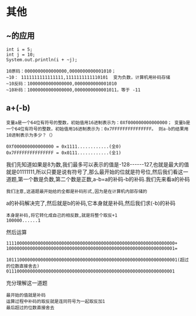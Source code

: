 # 其他
## ~的应用
```
int i = 5;
int j = 10;
System.out.println(i + ~j);
```

```
10原码：0000000000000000,0000000000001010；
~10： 1111111111111111,1111111111110101  变为负数，计算机用补码存储
~10反码：10000000000000000,0000000000001010
~10补码：10000000000000000,0000000000001011，等于 -11
```
## a+(-b)
```
变量a是一个64位有符号的整数，初始值用16进制表示为：0Xf000000000000000； 变量b是一个64位有符号的整数，初始值用16进制表示为：0x7FFFFFFFFFFFFFFF。 则a-b的结果用10进制表示为多少？（）
```
```
0Xf000000000000000 = 0x1111............(全0)
0x7FFFFFFFFFFFFFFF = 0x0111............(全1)
```
我们先知道如果是8为数,我们最多可以表示的值是-128------127,也就是最大的值就是01111111,所以只要是说有符号了,那么最开始的位就是符号位,然后我们看这一道题,第一个数是负数,第二个数是正数,a-b=a的补码-b的补码.我们先来看a的补码
```
我们注意,这道题最开始给的全都是补码形式,因为是在计算机内部存储的
```
a的补码解决完了,然后就是b的补码,它本身就是补码,然后我们求(-b)的补码
```
本身是补码,将它转化成自己的相反数,就是将整个取反+1
100000......1
```
然后运算
```
1111000000000000000000000000000000000000000000000000000000000000+
1000000000000000000000000000000000000000000000000000000000000001=

10111000000000000000000000000000000000000000000000000000000000001(超过的位数直接舍去)
0111000000000000000000000000000000000000000000000000000000000001
```
充分理解这一道题
```
最开始的值就是补码
运算过程中补码的取反就是连同符号为一起取反加1
最后超过的位数直接舍去
```
